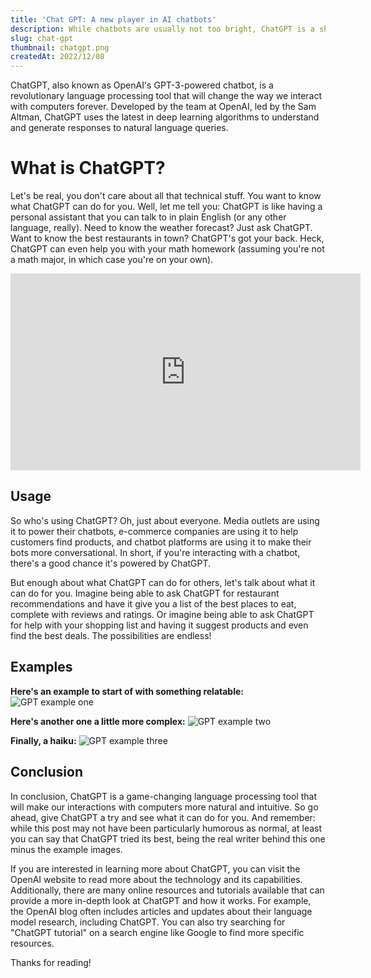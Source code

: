 ```yaml
---
title: 'Chat GPT: A new player in AI chatbots'
description: While chatbots are usually not too bright, ChatGPT is a shining star!
slug: chat-gpt
thumbnail: chatgpt.png
createdAt: 2022/12/08
---
```

ChatGPT, also known as OpenAI's GPT-3-powered chatbot, is a revolutionary language processing tool that will change the way we interact with computers forever. Developed by the team at OpenAI, led by the Sam Altman, ChatGPT uses the latest in deep learning algorithms to understand and generate responses to natural language queries.

# What is ChatGPT?
Let's be real, you don't care about all that technical stuff. You want to know what ChatGPT can do for you. Well, let me tell you: ChatGPT is like having a personal assistant that you can talk to in plain English (or any other language, really). Need to know the weather forecast? Just ask ChatGPT. Want to know the best restaurants in town? ChatGPT's got your back. Heck, ChatGPT can even help you with your math homework (assuming you're not a math major, in which case you're on your own).

<iframe width="560" height="315" src="https://www.youtube.com/embed/vNkORFYvl68" title="YouTube video player" frameborder="0" allow="accelerometer; autoplay; clipboard-write; encrypted-media; gyroscope; picture-in-picture" allowfullscreen></iframe>

## Usage
So who's using ChatGPT? Oh, just about everyone. Media outlets are using it to power their chatbots, e-commerce companies are using it to help customers find products, and chatbot platforms are using it to make their bots more conversational. In short, if you're interacting with a chatbot, there's a good chance it's powered by ChatGPT.

But enough about what ChatGPT can do for others, let's talk about what it can do for you. Imagine being able to ask ChatGPT for restaurant recommendations and have it give you a list of the best places to eat, complete with reviews and ratings. Or imagine being able to ask ChatGPT for help with your shopping list and having it suggest products and even find the best deals. The possibilities are endless!

## Examples

**Here's an example to start of with something relatable:**
<img src="/images/blog/gpt-1.png" alt="GPT example one" />

**Here's another one a little more complex:**
<img src="/images/blog/gpt-2.png" alt="GPT example two" />

**Finally, a haiku:**
<img src="/images/blog/gpt-3.png" alt="GPT example three" />

## Conclusion
In conclusion, ChatGPT is a game-changing language processing tool that will make our interactions with computers more natural and intuitive. So go ahead, give ChatGPT a try and see what it can do for you. And remember: while this post may not have been particularly humorous as normal, at least you can say that ChatGPT tried its best, being the real writer behind this one minus the example images.

If you are interested in learning more about ChatGPT, you can visit the OpenAI website to read more about the technology and its capabilities. Additionally, there are many online resources and tutorials available that can provide a more in-depth look at ChatGPT and how it works. For example, the OpenAI blog often includes articles and updates about their language model research, including ChatGPT. You can also try searching for "ChatGPT tutorial" on a search engine like Google to find more specific resources.

Thanks for reading!